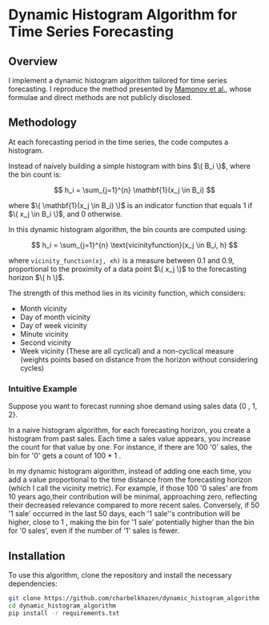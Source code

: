 # Dynamic Histogram Algorithm for Time Series Forecasting

## Overview

I implement a dynamic histogram algorithm tailored for time series forecasting. I reproduce the method presented by [Mamonov et al.](https://www.sciencedirect.com/science/article/abs/pii/S0169207022000541), whose formulae and direct methods are not publicly disclosed.

## Methodology

At each forecasting period in the time series, the code computes a histogram. 

Instead of naively building a simple histogram with bins $\( B_i \)$, where the bin count is:

$$
h_i = \sum_{j=1}^{n} \mathbf{1}(x_j \in B_i)
$$

where $\( \mathbf{1}(x_j \in B_i) \)$ is an indicator function that equals 1 if $\( x_j \in B_i \)$, and 0 otherwise.

In this dynamic histogram algorithm, the bin counts are computed using:

$$
h_i = \sum_{j=1}^{n} \text{vicinityfunction}(x_j \in B_i, h)
$$


where `vicinity_function(xj, xh)` is a measure between 0.1 and 0.9, proportional to the proximity of a data point $\( x_j \)$ to the forecasting horizon $\( h \)$.

The strength of this method lies in its vicinity function, which considers:

- Month vicinity
- Day of month vicinity
- Day of week vicinity
- Minute vicinity
- Second vicinity
- Week vicinity
(These are all cyclical)
and a non-cyclical measure (weights points based on distance from the horizon without considering cycles)

### Intuitive Example


Suppose you want to forecast running shoe demand using sales data {0 , 1, 2}. 

In a naive histogram algorithm, for each forecasting horizon, you create a histogram from past sales. Each time a sales value appears, you increase the count for that value by one. For instance, if there are 100 '0' sales, the bin for '0' gets a count of 100 * 1 .

In my dynamic histogram algorithm, instead of adding one each time, you add a value proportional to the time distance from the forecasting horizon (which I call the vicinity metric). For example, if those 100 '0 sales' are from 10 years ago,their contribution will be minimal, approaching zero, reflecting their decreased relevance compared to more recent sales. Conversely, if 50 '1 sale' occurred in the last 50 days, each '1 sale''s contribution will be higher, close to 1 , making the bin for '1 sale' potentially higher than the bin for '0 sales', even if the number of '1' sales is fewer.


## Installation

To use this algorithm, clone the repository and install the necessary dependencies:

```bash
git clone https://github.com/charbelkhazen/dynamic_histogram_algorithm.git
cd dynamic_histogram_algorithm
pip install -r requirements.txt
